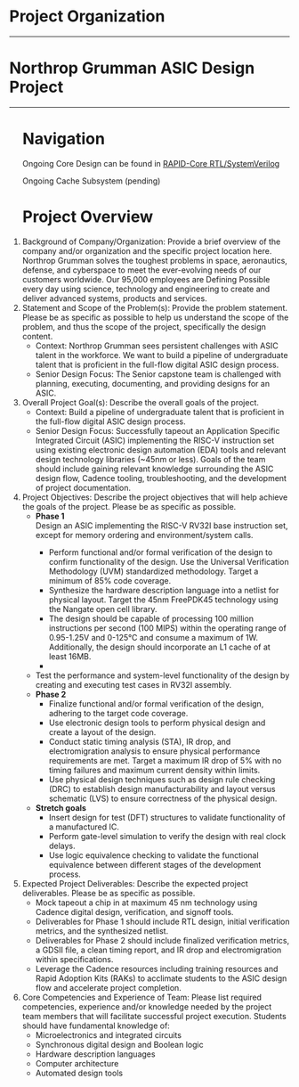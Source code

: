 <h1>Project Organization</h1>
<hr/>

<h1>Northrop Grumman ASIC Design Project</h1>
<hr/>

<ol>
	<h1>
		Navigation
	</h1>
 <p>
	Ongoing Core Design can be found in <a href="https://github.com/youss2017/NG-ICDesign/tree/master/RAPID-Core%20RTL/SystemVerilog">RAPID-Core RTL/SystemVerilog</a>
 </p>
	Ongoing Cache Subsystem (pending)

 </p>
	<h1>
		Project Overview
	</h1>
    <li>
        Background of Company/Organization:  Provide a brief overview of the company and/or organization and the specific project location here. Northrop Grumman solves the toughest problems in space, aeronautics, defense, and cyberspace to meet the ever-evolving needs of our customers worldwide. Our 95,000 employees are Defining Possible every day using science, technology and engineering to create and deliver advanced systems, products and services.
    </li>
    <li>
        Statement and Scope of the Problem(s):  Provide the problem statement.  Please be as specific as possible to help us understand the scope of the problem, and thus the scope of the project, specifically the design content. 
        <ul>
            <li>
                Context: Northrop Grumman sees persistent challenges with ASIC talent in the workforce. We want to build a pipeline of undergraduate talent that is proficient in the full-flow digital ASIC design process.
            </li>
            <li>
                Senior Design Focus: The Senior capstone team is challenged with planning, executing, documenting, and providing designs for an ASIC. 
            </li>
        </ul>
    </li>
    <li>
        Overall Project Goal(s):  Describe the overall goals of the project.
        <ul>
            <li>Context: Build a pipeline of undergraduate talent that is proficient in the full-flow digital ASIC design process.</li>
            <li>Senior Design Focus: Successfully tapeout an Application Specific Integrated Circuit (ASIC) implementing the RISC-V instruction set using existing electronic design automation (EDA) tools and relevant design technology libraries (~45nm or less). Goals of the team should include gaining relevant knowledge surrounding the ASIC design flow, Cadence tooling, troubleshooting, and the development of project documentation.</li>
        </ul>
    </li>
    <li>
        Project Objectives:  Describe the project objectives that will help achieve the goals of the project. Please be as specific as possible.
        <ul>
            <li>
                <b>Phase 1</b>
            </li>
                Design an ASIC implementing the RISC-V RV32I base instruction set, except for memory ordering and environment/system calls.
                <ul>
                    <li>Perform functional and/or formal verification of the design to confirm functionality of the design. Use the Universal Verification Methodology (UVM) standardized methodology. Target a minimum of 85% code coverage.</li>
            <li>Synthesize the hardware description language into a netlist for physical layout. Target the 45nm FreePDK45 technology using the Nangate open cell library.</li>
            <li>The design should be capable of processing 100 million instructions per second (100 MIPS) within the operating range of 0.95-1.25V and 0-125°C and consume a maximum of 1W. Additionally, the design should incorporate an L1 cache of at least 16MB.</li>
            <li>
                </ul>
            </li>
            <li>Test the performance and system-level functionality of the design by creating and executing test cases in RV32I assembly.</li>
            <li><b>Phase 2</b>
                <ul>
                    <li>Finalize functional and/or formal verification of the design, adhering to the target code coverage.</li>
            <li>Use electronic design tools to perform physical design and create a layout of the design.</li>
            <li>Conduct static timing analysis (STA), IR drop, and electromigration analysis to ensure physical performance requirements are met. Target a maximum IR drop of 5% with no timing failures and maximum current density within limits.</li>
            <li>Use physical design techniques such as design rule checking (DRC) to establish design manufacturability and layout versus schematic (LVS) to ensure correctness of the physical design.</li>
                </ul>
            </li>
            <li>
                <b>Stretch goals</b>
                <ul>
                    <li>Insert design for test (DFT) structures to validate functionality of a manufactured IC.</li>
                    <li>Perform gate-level simulation to verify the design with real clock delays.</li>
                    <li>Use logic equivalence checking to validate the functional equivalence between different stages of the development process.</li>
                </ul>
            </li>
        </ul>
    </li>
    <li>
        Expected Project Deliverables:  Describe the expected project deliverables. Please be as specific as possible.
        <ul>
	        <li>Mock tapeout a chip in at maximum 45 nm technology using Cadence digital design, verification, and signoff tools. </li>
	        <li>Deliverables for Phase 1 should include RTL design, initial verification metrics, and the synthesized netlist.</li>
	        <li>Deliverables for Phase 2 should include finalized verification metrics, a GDSII file, a clean timing report, and IR drop and electromigration within specifications.</li>
	        <li>Leverage the Cadence resources including training resources and Rapid Adoption Kits (RAKs) to acclimate students to the ASIC design flow and accelerate project completion.</li>
        </ul>
    </li>
    <li>
        Core Competencies and Experience of Team:  Please list required competencies, experience and/or knowledge needed by the project team members that will facilitate successful project execution. 
Students should have fundamental knowledge of:
        <ul>
            <li>Microelectronics and integrated circuits</li>
            <li>Synchronous digital design and Boolean logic</li>
            <li>Hardware description languages</li>
            <li>Computer architecture</li>
            <li>Automated design tools</li>
        </ul>
    </li>

</ol>

